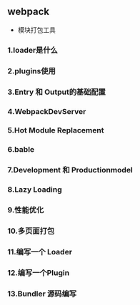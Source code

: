 ## webpack
* 模块打包工具
### 1.loader是什么

### 2.plugins使用

### 3.Entry 和 Output的基础配置

### 4.WebpackDevServer

### 5.Hot Module Replacement

### 6.bable

### 7.Development 和 Productionmodel

### 8.Lazy Loading

### 9.性能优化

### 10.多页面打包

### 11.编写一个 Loader

### 12.编写一个Plugin

### 13.Bundler 源码编写